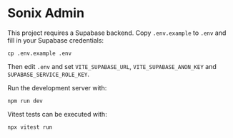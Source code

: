 # Sonix Admin

This project requires a Supabase backend. Copy `.env.example` to `.env` and fill in your Supabase credentials:

```
cp .env.example .env
```

Then edit `.env` and set `VITE_SUPABASE_URL`, `VITE_SUPABASE_ANON_KEY` and `SUPABASE_SERVICE_ROLE_KEY`.

Run the development server with:

```
npm run dev
```

Vitest tests can be executed with:

```
npx vitest run
```
